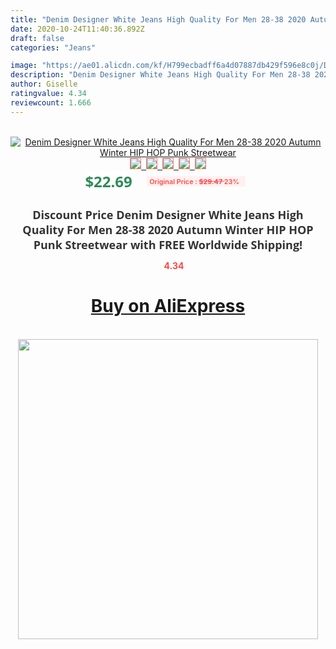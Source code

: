 ```yaml
---
title: "Denim Designer White Jeans High Quality For Men 28-38 2020 Autumn Winter HIP HOP Punk Streetwear"
date: 2020-10-24T11:40:36.892Z
draft: false
categories: "Jeans"

image: "https://ae01.alicdn.com/kf/H799ecbadff6a4d07887db429f596e8c0j/Denim-Designer-White-Jeans-High-Quality-For-Men-28-38-2020-Autumn-Winter-HIP-HOP-Punk.jpg"
description: "Denim Designer White Jeans High Quality For Men 28-38 2020 Autumn Winter HIP HOP Punk Streetwear"
author: Giselle
ratingvalue: 4.34
reviewcount: 1.666
---
```

<br>
<div style="text-align: center;">
<a href="https://s.click.aliexpress.com/e/_9GRvLP" target="_blank" rel="nofollow noopener noreferrer"><img alt="Denim Designer White Jeans High Quality For Men 28-38 2020 Autumn Winter HIP HOP Punk Streetwear" class="magnifier-image" src="https://ae01.alicdn.com/kf/H799ecbadff6a4d07887db429f596e8c0j/Denim-Designer-White-Jeans-High-Quality-For-Men-28-38-2020-Autumn-Winter-HIP-HOP-Punk.jpg_640x640.jpg">
<br>
<img style="border:1px solid salmon" src="https://ae01.alicdn.com/kf/H799ecbadff6a4d07887db429f596e8c0j/Denim-Designer-White-Jeans-High-Quality-For-Men-28-38-2020-Autumn-Winter-HIP-HOP-Punk.jpg_120x120.jpg">&nbsp;&nbsp;<img style="border:1px solid salmon" src="https://ae01.alicdn.com/kf/H846b763187b8416b92dfb410b939b475c/Denim-Designer-White-Jeans-High-Quality-For-Men-28-38-2020-Autumn-Winter-HIP-HOP-Punk.jpg_120x120.jpg">&nbsp;&nbsp;<img style="border:1px solid salmon" src="_120x120.jpg">&nbsp;&nbsp;<img style="border:1px solid salmon" src="_120x120.jpg">&nbsp;&nbsp;<img style="border:1px solid salmon" src="https://ae01.alicdn.com/kf/Ha26e858e974c4440a7d9e88781969e30B/Denim-Designer-White-Jeans-High-Quality-For-Men-28-38-2020-Autumn-Winter-HIP-HOP-Punk.jpg_120x120.jpg"></a></div><br0>
<div style="text-align: center;"><span style="background-color: white; border: 0px; box-sizing: border-box; color: seagreen; display: inline-block; font-family: &quot;open sans&quot; , &quot;arial&quot; , &quot;helvetica&quot; , sans-serif , &quot;heiti&quot;; font-size: 24px; font-stretch: inherit; font-weight: 700; line-height: inherit; margin: 0px 10px 0px 0px; padding: 0px; vertical-align: middle;">$22.69 </span>
<span style="background: rgb(255 , 241 , 241); border-radius: 3px; border: 0px; box-sizing: border-box; color: #ff4747; display: inline-block; font-family: inherit; font-size: 12px; font-stretch: inherit; font-style: inherit; font-variant: inherit; font-weight: 600; line-height: inherit; margin: 0px; padding: 2px 5px; transform: scale(0.9); vertical-align: middle;">Original Price : <b style="text-decoration: line-through;">$29.47 </b> 23%&nbsp;&nbsp;</span></div>
<h1 style="color: #333333; display: inline-block; font-family: &quot;open sans&quot; , &quot;arial&quot; , &quot;helvetica&quot; , sans-serif , &quot;heiti&quot;; font-size: 18px; font-stretch: inherit; font-weight: 700; text-align: center;">Discount Price Denim Designer White Jeans High Quality For Men 28-38 2020 Autumn Winter HIP HOP Punk Streetwear with FREE Worldwide Shipping!</h1>
<div style="color: #ff4747; text-align: center;">
<img src="https://4.bp.blogspot.com/-M0ZcTcb-5uY/XleCXlxnR4I/AAAAAAAAAEc/OrjgMkXV1oMQFaCRZj5HQwOCBcu3w1FegCPcBGAYYCw/s1600/star.png" style="height: 15px;">&nbsp;<b>4.34</b></div>
<div class="button_cont" align="center"><a class="buynow_a" href="https://s.click.aliexpress.com/e/_9GRvLP" target="_blank" rel="nofollow noopener noreferrer"><H1>Buy on AliExpress</H1></a></div><br>
<div class="separator" style="clear: both; text-align: center;">
<img src="https://lh3.googleusercontent.com/-pTy5HemUv9M/XlePHvY0dAI/AAAAAAAAAE4/0nX5iRUoIWY8eMW9Dpxeirr157OZliDIgCLcBGAsYHQ/s1600/badge.gif" width="480">
</div>
